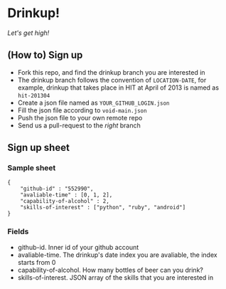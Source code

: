 # Drinkup!
*Let's get high!*

## (How to) Sign up
- Fork this repo, and find the drinkup branch you are interested in
- The drinkup branch follows the convention of ```LOCATION-DATE```, for example, drinkup that takes place in HIT at April of 2013 is named as ```hit-201304```
- Create a json file named as ```YOUR_GITHUB_LOGIN.json```
- Fill the json file according to ```void-main.json```
- Push the json file to your own remote repo
- Send us a pull-request to the *right* branch

## Sign up sheet
### Sample sheet

    {
        "github-id" : "552990",
        "avaliable-time" : [0, 1, 2],
        "capability-of-alcohol" : 2,
        "skills-of-interest" : ["python", "ruby", "android"]
    }

### Fields
- github-id. Inner id of your github account
- avaliable-time. The drinkup's date index you are avaliable, the index starts from 0
- capability-of-alcohol. How many bottles of beer can you drink?
- skills-of-interest. JSON array of the skills that you are interested in
